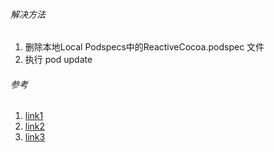 ###### 解决方法
1. 删除本地Local Podspecs中的ReactiveCocoa.podspec 文件
2. 执行 pod update

###### 参考
1. [link1](https://github.com/CocoaPods/CocoaPods/issues/1853)
2. [link2](https://github.com/CocoaPods/CocoaPods/issues/409)
3. [link3](http://stackoverflow.com/questions/25005278/undefined1-doctype-html-syntaxerror-unexpected-token-node-js)

